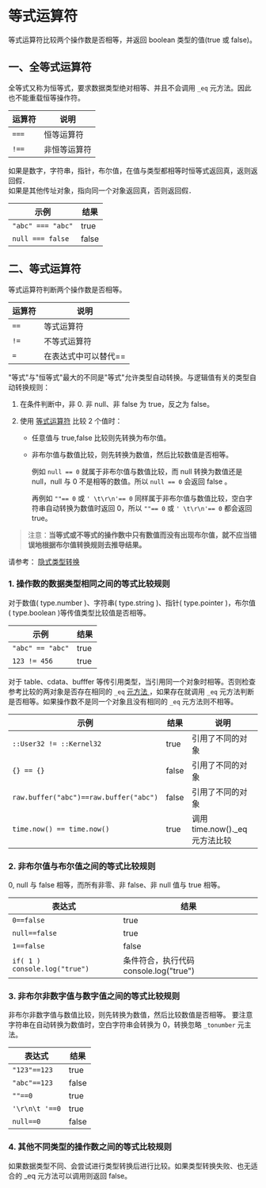 # 等式运算符

等式运算符比较两个操作数是否相等，并返回 boolean 类型的值(true 或 false)。

## 一、全等式运算符

全等式又称为恒等式，要求数据类型绝对相等、并且不会调用 `_eq` 元方法。因此也不能重载恒等操作符。  

| 运算符 | 说明 |
| --- | --- |
| `===` | 恒等运算符 |
| `!==` | 非恒等运算符 |

如果是数字，字符串，指针，布尔值，在值与类型都相等时恒等式返回真，返则返回假．  
如果是其他传址对象，指向同一个对象返回真，否则返回假．  

| 示例 | 结果 |
| --- | --- |
| `"abc" === "abc"` | true |
| `null === false` | false |

## 二、等式运算符

等式运算符判断两个操作数是否相等。  

| 运算符 | 说明 |
| --- | --- |
| `==` | 等式运算符 |
| `!=` | 不等式运算符 |
| `=` | 在表达式中可以替代== |

"等式"与"恒等式"最大的不同是"等式"允许类型自动转换。与逻辑值有关的类型自动转换规则：

1. 在条件判断中，非 0. 非 null、非 false 为 true，反之为 false。  
  
2. 使用 [等式运算符](..\operator\equality.md) 比较 2 个值时：  
    - 任意值与 true,false 比较则先转换为布尔值。  
    - 非布尔值与数值比较，则先转换为数值，然后比较数值是否相等。  

        例如 `null == 0` 就属于非布尔值与数值比较，而 null 转换为数值还是 null，null 与 0 不是相等的数值。所以 `null == 0` 会返回 false 。

        再例如  `""== 0` 或 `' \t\r\n'== 0`  同样属于非布尔值与数值比较，空白字符串自动转换为数值时返回 0，所以 `""== 0` 或 `' \t\r\n'== 0` 都会返回 true。

 > 注意：**当等式或不等式的操作数中只有数值而没有出现布尔值，就不应当错误地根据布尔值转换规则去推导结果。**

请参考： [隐式类型转换](../datatype/datatype.md#type-coercion)

### 1. 操作数的数据类型相同之间的等式比较规则

对于数值( type.number )、字符串( type.string )、指针( type.pointer )，布尔值( type.boolean )等传值类型比较值是否相等。  
  
| 示例 | 结果 |
| --- | --- |
| `"abc" == "abc"` | true |
| `123 != 456` | true |

对于 table、cdata、bufffer 等传引用类型，当引用同一个对象时相等。否则检查参考比较的两对象是否存在相同的 `_eq` [元方法 ](../datatype/table/meta.md) ，如果存在就调用 `_eq` 元方法判断是否相等。如果操作数不是同一个对象且没有相同的 `_eq` 元方法则不相等。
  
| 示例 | 结果 | 说明 |
| --- | --- | --- |
| `::User32 != ::Kernel32` | true | 引用了不同的对象 |
| `{} == {}` | false | 引用了不同的对象 |
| `raw.buffer("abc")==raw.buffer("abc")`| false | 引用了不同的对象 |
| `time.now() == time.now() `| true | 调用time.now().\_eq元方法比较 |

### 2. 非布尔值与布尔值之间的等式比较规则

0, null 与 false 相等，而所有非零、非 false、非 null 值与 true 相等。

| 表达式 | 结果 |
| --- | --- |
| `0==false` | true |
| `null==false` | true |
| `1==false` | false |
| `if( 1 ) console.log("true")` | 条件符合，执行代码 console.log("true") |

### 3. 非布尔非数字值与数字值之间的等式比较规则

非布尔非数字值与数值比较，则先转换为数值，然后比较数值是否相等。 要注意字符串在自动转换为数值时，空白字符串会转换为 0，转换忽略 `_tonumber` 元主法。

| 表达式 | 结果 |
| --- | --- |
| `"123"==123` | true |
| `"abc"==123` | false |
| `""==0 `| true |
| `'\r\n\t '==0` | true |
| `null==0` | false |

### 4. 其他不同类型的操作数之间的等式比较规则

如果数据类型不同、会尝试进行类型转换后进行比较。如果类型转换失败、也无适合的 _eq 元方法可以调用则返回 false。

